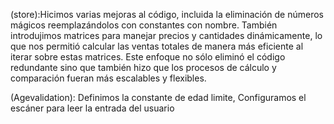 (store):Hicimos varias mejoras al código, incluida la eliminación de números mágicos reemplazándolos con constantes con nombre. También introdujimos matrices para manejar precios y cantidades dinámicamente, lo que nos permitió calcular las ventas totales de manera más eficiente al iterar sobre estas matrices. Este enfoque no sólo eliminó el código redundante sino que también hizo que los procesos de cálculo y comparación fueran más escalables y flexibles.



(Agevalidation): Definimos la constante de edad limite, Configuramos el escáner para leer la entrada del usuario